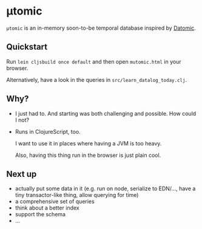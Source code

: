 # µtomic

`µtomic` is an in-memory soon-to-be temporal database inspired by
[Datomic][].

## Quickstart

Run `lein cljsbuild once default` and then open `mutomic.html` in your browser.

Alternatively, have a look in the queries in `src/learn_datalog_today.clj`.

## Why?

* I just had to. And starting was both challenging and possible. How could I not?
* Runs in ClojureScript, too.

    I want to use it in places where having a JVM is too heavy.

    Also, having this thing run in the browser is just plain cool.

## Next up

* actually put some data in it (e.g. run on node, serialize to EDN/...,
    have a tiny transactor-like thing, allow querying for time)
* a comprehensive set of queries
* think about a better index
* support the schema
* ...

[Datomic]: http://datomic.com
